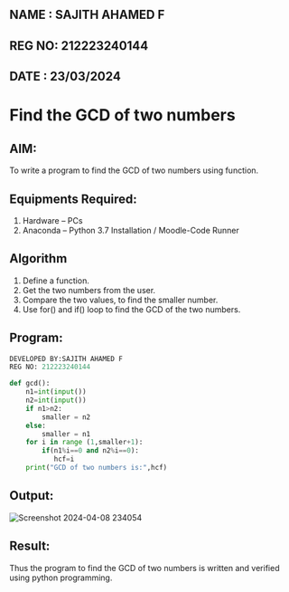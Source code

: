 ## NAME : SAJITH AHAMED F
## REG NO: 212223240144
## DATE : 23/03/2024

# Find the GCD of two numbers

## AIM:
To write a program to find the GCD of two numbers using function.

## Equipments Required:
1. Hardware – PCs
2. Anaconda – Python 3.7 Installation / Moodle-Code Runner

## Algorithm
1. Define a function.
2. Get the two numbers from the user.
3. Compare the two values, to find the smaller number.
4. Use for() and if() loop to find the GCD of the two numbers.

## Program:
```PYTHON
DEVELOPED BY:SAJITH AHAMED F
REG NO: 212223240144

def gcd():
    n1=int(input())
    n2=int(input())
    if n1>n2:
        smaller = n2
    else:
        smaller = n1
    for i in range (1,smaller+1):
        if(n1%i==0 and n2%i==0):
           hcf=i
    print("GCD of two numbers is:",hcf)
```


## Output:

![Screenshot 2024-04-08 234054](https://github.com/Sajith-28/GCD-of-two-numbers/assets/149937471/49ff80bb-f1aa-4708-bc3f-33aed8348372)

## Result:
Thus the program to find the GCD of two numbers is written and verified using python programming.
